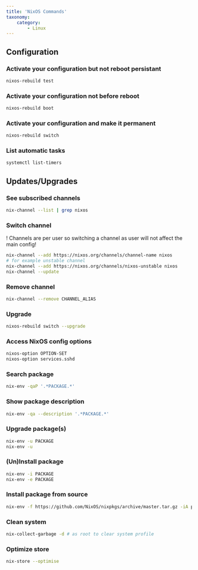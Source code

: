 ```yaml
---
title: 'NixOS Commands'
taxonomy:
    category:
        - Linux
---
```


## Configuration
### Activate your configuration but not reboot persistant
```bash
nixos-rebuild test
```
### Activate your configuration not before reboot
```bash
nixos-rebuild boot
```
### Activate your configuration and make it permanent
```bash
nixos-rebuild switch
```
### List automatic tasks
```bash
systemctl list-timers
```

## Updates/Upgrades
### See subscribed channels
```bash
nix-channel --list | grep nixos
```
### Switch channel
! Channels are per user so switching a channel as user will not affect the main config!
```bash
nix-channel --add https://nixos.org/channels/channel-name nixos
# for example unstable channel
nix-channel --add https://nixos.org/channels/nixos-unstable nixos
nix-channel --update
```

### Remove channel
```bash
nix-channel --remove CHANNEL_ALIAS
```
### Upgrade
```bash
nixos-rebuild switch --upgrade
```
### Access NixOS config options
```bash
nixos-option OPTION-SET
nixos-option services.sshd
```

### Search package
```bash
nix-env -qaP '.*PACKAGE.*'
```
### Show package description
```bash
nix-env -qa --description '.*PACKAGE.*'
```

### Upgrade package(s)
```bash
nix-env -u PACKAGE
nix-env -u
```

### (Un)Install package
```bash
nix-env -i PACKAGE
nix-env -e PACKAGE
```

### Install package from source
```bash
nix-env -f https://github.com/NixOS/nixpkgs/archive/master.tar.gz -iA pkgs.NAME
```

### Clean system
```sh
nix-collect-garbage -d # as root to clear system profile
```

### Optimize store
```sh
nix-store --optimise
```